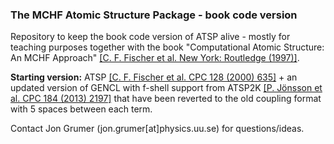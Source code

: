 ### The MCHF Atomic Structure Package - book code version

Repository to keep the book code version of ATSP alive - mostly for teaching purposes together with the book "Computational Atomic Structure: An MCHF Approach" [[C. F. Fischer et al. New York: Routledge (1997)]](https://doi.org/10.1201/9781315139982).

**Starting version:** ATSP [[C. F. Fischer et al. CPC 128 (2000) 635]](http://www.sciencedirect.com/science?_ob=GatewayURL&_origin=CPCPROGRAM&_method=citationSearch&_volkey=00104655%23128%23635&_version=1&md5=484faf407308bb5da371aa071023069f) + an updated version of GENCL with f-shell support from ATSP2K [[P. Jönsson et al. CPC 184 (2013) 2197]](https://doi.org/10.1016/j.cpc.2013.02.016) that have been reverted to the old coupling format with 5 spaces between each term.

Contact Jon Grumer (jon.grumer[at]physics.uu.se) for questions/ideas.
